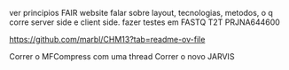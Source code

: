 ver principios FAIR
website falar sobre layout, tecnologias, metodos, o q corre server side e client side.
fazer testes em FASTQ
T2T
PRJNA644600 


https://github.com/marbl/CHM13?tab=readme-ov-file

Correr o MFCompress com uma thread
Correr o novo JARVIS



